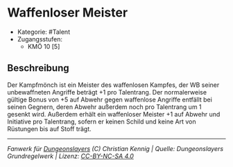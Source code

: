 <!---
Dies ist ein Fanwerk für DUNGEONSLAYERS (C) von Christian Kennig

Quellen:      [Dungeonslayers Grundregelwerk](https://www.f-space.de/ds4/downloads.html)
              [Talentbeschreibungen](https://www.f-space.de/ds4/tools-talentcards.html)
License:      [CC-BY-NC-SA 4.0](https://creativecommons.org/licenses/by-nc-sa/4.0/deed.de)
Richtlinien:  [Fanwerkrichtlinien](https://www.dungeonslayers.net/fanwerk-richtlinien/)
Autor:        Zauberlehrling
-->

  
# Waffenloser Meister  
- Kategorie: #Talent  
- Zugangsstufen:  
  - KMÖ 10 [5]  

## Beschreibung  
Der Kampfmönch ist ein Meister des waffenlosen Kampfes, der WB seiner unbewaffneten Angriffe beträgt +1 pro Talentrang. Der normalerweise gültige Bonus von +5 auf Abwehr gegen waffenlose Angriffe entfällt bei seinen Gegnern, deren Abwehr außerdem noch pro Talentrang um 1 gesenkt wird. Außerdem erhält ein waffenloser Meister +1 auf Abwehr und Initiative pro Talentrang, sofern er keinen Schild und keine Art von Rüstungen bis auf Stoff trägt.


___  
*Fanwerk für [Dungeonslayers](https://www.dungeonslayers.net/) (C) Christian Kennig | Quelle: Dungeonslayers Grundregelwerk | Lizenz: [CC-BY-NC-SA 4.0](https://creativecommons.org/licenses/by-nc-sa/4.0/deed.de)*  